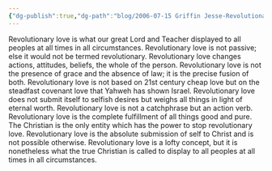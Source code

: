 ```yaml
---
{"dg-publish":true,"dg-path":"blog/2006-07-15 Griffin Jesse-Revolutionary Love.md","permalink":"/blog/2006-07-15-griffin-jesse-revolutionary-love/","tags":["love","jesus","chesed"],"noteIcon":"","created":"2006-07-15"}
---
```



Revolutionary love is what our great Lord and Teacher displayed to all peoples at all times in all circumstances. Revolutionary love is not passive; else it would not be termed revolutionary. Revolutionary love changes actions, attitudes, beliefs, the whole of the person. Revolutionary love is not the presence of grace and the absence of law; it is the precise fusion of both. Revolutionary love is not based on 21st century cheap love but on the steadfast covenant love that Yahweh has shown Israel. Revolutionary love does not submit itself to selfish desires but weighs all things in light of eternal worth. Revolutionary love is not a catchphrase but an action verb. Revolutionary love is the complete fulfillment of all things good and pure. The Christian is the only entity which has the power to stop revolutionary love. Revolutionary love is the absolute submission of self to Christ and is not possible otherwise. Revolutionary love is a lofty concept, but it is nonetheless what the true Christian is called to display to all peoples at all times in all circumstances.

